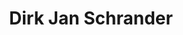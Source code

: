 ---
order: 31
category: residents
layout: post
title: Dirk Jan Schrander
profession: music instruments 
website: www.dirkjanschrander.com
image: /images/residents/dirkjanschrander_01.png
---